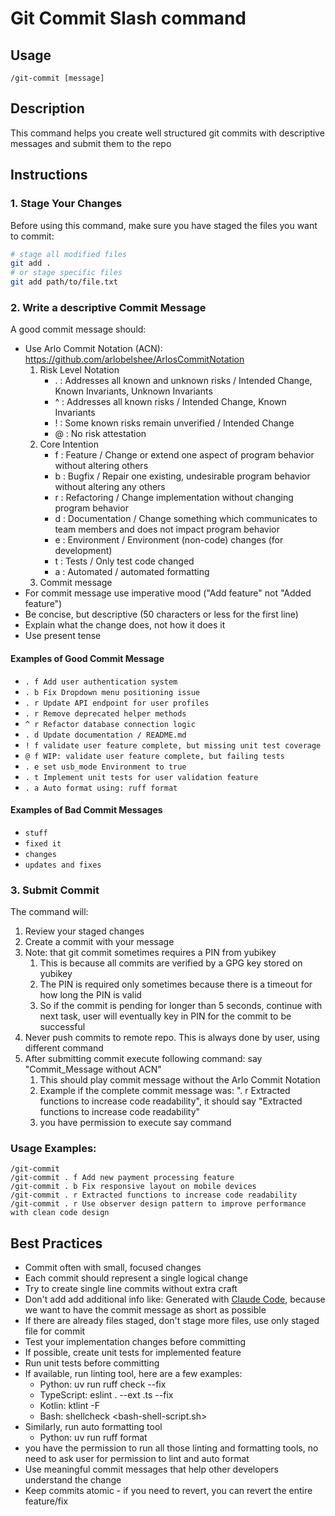 # Git Commit Slash command

## Usage
`/git-commit [message]`

## Description
This command helps you create well structured git commits with descriptive messages and submit them to the repo

## Instructions

### 1. Stage Your Changes
Before using this command, make sure you have staged the files you want to commit:
```bash
# stage all modified files
git add .
# or stage specific files
git add path/to/file.txt
```

### 2. Write a descriptive Commit Message
A good commit message should:
- Use Arlo Commit Notation (ACN): https://github.com/arlobelshee/ArlosCommitNotation
  1. Risk Level Notation
     - . : Addresses all known and unknown risks / Intended Change, Known Invariants, Unknown Invariants
     - ^ : Addresses all known risks / Intended Change, Known Invariants
     - ! : Some known risks remain unverified / Intended Change
     - @ : No risk attestation
  2. Core Intention
     - f : Feature / Change or extend one aspect of program behavior without altering others
     - b : Bugfix / Repair one existing, undesirable program behavior without altering any others
     - r : Refactoring / Change implementation without changing program behavior
     - d : Documentation / Change something which communicates to team members and does not impact program behavior
     - e : Environment / Environment (non-code) changes (for development)
     - t : Tests / Only test code changed
     - a : Automated / automated formatting
  3. Commit message
- For commit message use imperative mood ("Add feature" not "Added feature")
- Be concise, but descriptive (50 characters or less for the first line)
- Explain what the change does, not how it does it
- Use present tense

#### Examples of Good Commit Message
- `. f Add user authentication system`
- `. b Fix Dropdown menu positioning issue`
- `. r Update API endpoint for user profiles`
- `. r Remove deprecated helper methods`
- `^ r Refactor database connection logic`
- `. d Update documentation / README.md`
- `! f validate user feature complete, but missing unit test coverage`
- `@ f WIP: validate user feature complete, but failing tests`
- `. e set usb_mode Environment to true`
- `. t Implement unit tests for user validation feature`
- `. a Auto format using: ruff format`

#### Examples of Bad Commit Messages
- `stuff`
- `fixed it`
- `changes`
- `updates and fixes`

### 3. Submit Commit
The command will:
1. Review your staged changes
2. Create a commit with your message
3. Note: that git commit sometimes requires a PIN from yubikey
   1. This is because all commits are verified by a GPG key stored on yubikey
   2. The PIN is required only sometimes because there is a timeout for how long the PIN is valid
   3. So if the commit is pending for longer than 5 seconds, continue with next task, user will eventually key in PIN for the commit to be successful
4. Never push commits to remote repo. This is always done by user, using different command
5. After submitting commit execute following command: say "Commit_Message without ACN"
   1. This should play commit message without the Arlo Commit Notation
   2. Example if the complete commit message was: ". r Extracted functions to increase code readability", it should say "Extracted functions to increase code readability"
   3. you have permission to execute say command

### Usage Examples:
```
/git-commit
/git-commit . f Add new payment processing feature
/git-commit . b Fix responsive layout on mobile devices
/git-commit . r Extracted functions to increase code readability
/git-commit . r Use observer design pattern to improve performance with clean code design
```

## Best Practices
- Commit often with small, focused changes
- Each commit should represent a single logical change
- Try to create single line commits without extra craft
- Don't add add additional info like: Generated with [Claude Code](https://claude.ai/code), because we want to have the commit message as short as possible
- If there are already files staged, don't stage more files, use only staged file for commit
- Test your implementation changes before committing
- If possible, create unit tests for implemented feature
- Run unit tests before committing
- If available, run linting tool, here are a few examples:
  - Python: uv run ruff check --fix
  - TypeScript: eslint . --ext .ts --fix
  - Kotlin: ktlint -F
  - Bash: shellcheck <bash-shell-script.sh>
- Similarly, run auto formatting tool
  - Python: uv run ruff format
- you have the permission to run all those linting and formatting tools, no need to ask user for permission to lint and auto format
- Use meaningful commit messages that help other developers understand the change
- Keep commits atomic - if you need to revert, you can revert the entire feature/fix
